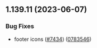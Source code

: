## 1.139.11 (2023-06-07)


### Bug Fixes

* footer icons ([#7434](https://github.com/EddieHubCommunity/LinkFree/issues/7434)) ([0783546](https://github.com/EddieHubCommunity/LinkFree/commit/078354656d8c5ef2fd67be0764b101fc81363460))



